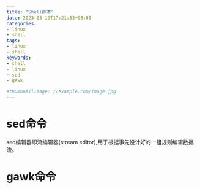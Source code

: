 ```yaml
---
title: "Shell脚本"
date: 2023-03-19T17:21:53+08:00
categories:
- linux
- shell
tags:
- linux
- shell
keywords:
- shell
- linux
- sed
- gawk

#thumbnailImage: //example.com/image.jpg
---
```


<!--more-->

# sed命令

sed编辑器即流编辑器(stream editor),用于根据事先设计好的一组规则编辑数据流。
 

# gawk命令
